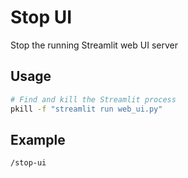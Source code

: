 # Stop UI

Stop the running Streamlit web UI server

## Usage
```bash
# Find and kill the Streamlit process
pkill -f "streamlit run web_ui.py"
```

## Example
```
/stop-ui
```
